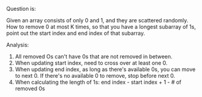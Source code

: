Question is: 

Given an array consists of only 0 and 1, and they are scattered randomly. How to remove 0 at most K times, so that you have a longest subarray of 1s, point out the start index and end index of that subarray. 

Analysis:
1. All removed Os can't have 0s that are not removed in between. 
2. When updating start index, need to cross over at least one 0.
3. When updating end index, as long as there's available 0s, you can move to next 0. If there's no available 0 to remove, stop before next 0. 
4. When calculating the length of 1s: end index - start index + 1 - # of removed 0s
